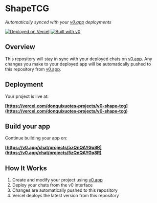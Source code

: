 # ShapeTCG

*Automatically synced with your [v0.app](https://v0.app) deployments*

[![Deployed on Vercel](https://img.shields.io/badge/Deployed%20on-Vercel-black?style=for-the-badge&logo=vercel)](https://vercel.com/donquixuotes-projects/v0-shape-tcg)
[![Built with v0](https://img.shields.io/badge/Built%20with-v0.app-black?style=for-the-badge)](https://v0.app/chat/projects/5zQnQAYGp8R)

## Overview

This repository will stay in sync with your deployed chats on [v0.app](https://v0.app).
Any changes you make to your deployed app will be automatically pushed to this repository from [v0.app](https://v0.app).

## Deployment

Your project is live at:

**[https://vercel.com/donquixuotes-projects/v0-shape-tcg](https://vercel.com/donquixuotes-projects/v0-shape-tcg)**

## Build your app

Continue building your app on:

**[https://v0.app/chat/projects/5zQnQAYGp8R](https://v0.app/chat/projects/5zQnQAYGp8R)**

## How It Works

1. Create and modify your project using [v0.app](https://v0.app)
2. Deploy your chats from the v0 interface
3. Changes are automatically pushed to this repository
4. Vercel deploys the latest version from this repository
